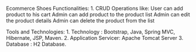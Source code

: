 Ecommerce Shoes
  Functionalities:
    1. CRUD Operations like:
        User can add product to his cart
        Admin can add product to the product list
        Admin can edit the product details
        Admin can delete the product from the list
   
   Tools and Technologies:
    1. Technology : Bootstrap, Java, Spring MVC, Hibernate, JSP, Maven.
    2. Application Servicer: Apache Tomcat Server
    3. Database : H2 Database.
    
   


